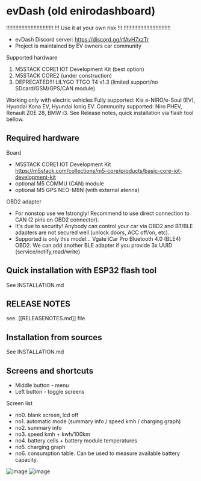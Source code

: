 # evDash (old enirodashboard)

!!!!!!!!!!!!!!!!!!!!!!!!!!!!!!!
!!! Use it at your own risk !!!
!!!!!!!!!!!!!!!!!!!!!!!!!!!!!!!

- evDash Discord server: https://discord.gg/rfAvH7xzTr
- Project is maintained by EV owners car community

Supported hardware

1. M5STACK CORE1 IOT Development Kit (best option)
2. M5STACK CORE2 (under construction)
3. DEPRECATED!!! LILYGO TTGO T4 v1.3 (limited support/no SDcard/GSM/GPS/CAN module)

Working only with electric vehicles
Fully supported: Kia e-NIRO/e-Soul (EV), Hyundai Kona EV, Hyundai Ioniq EV. 
Community supported: Niro PHEV, Renault ZOE 28, BMW i3.
See Release notes, quick installation via flash tool bellow.

## Required hardware

Board

- M5STACK CORE1 IOT Development Kit
  https://m5stack.com/collections/m5-core/products/basic-core-iot-development-kit
- optional M5 COMMU (CAN) module
- optional M5 GPS NEO-M8N (with external atenna)

OBD2 adapter

- For nonstop use we !strongly! Recommend to use direct connection to CAN (2 pins on OBD2 connector).
- It's due to security! Anybody can control your car via OBD2 and BT/BLE adapters are not secured well (unlock doors, ACC off/on, etc).
- Supported is only this model... Vgate iCar Pro Bluetooth 4.0 (BLE4) OBD2. We can add another BLE adapter if you provide 3x UUID (service/notify,read/write)

## Quick installation with ESP32 flash tool

See INSTALLATION.md

## RELEASE NOTES

see. [[RELEASENOTES.md]] file

## Installation from sources

See INSTALLATION.md

## Screens and shortcuts

- Middle button - menu
- Left button - toggle screens

Screen list

- no0. blank screen, lcd off
- no1. automatic mode (summary info / speed kmh / charging graph)
- no2. summary info
- no3. speed kmh + kwh/100km
- no4. battery cells + battery module temperatures
- no5. charging graph
- no6. consumption table. Can be used to measure available battery capacity.

![image](https://github.com/nickn17/evDash/blob/master/screenshots/v2.jpg)
![image](https://github.com/nickn17/evDash/blob/master/screenshots/v2_m5charging2.jpg)
